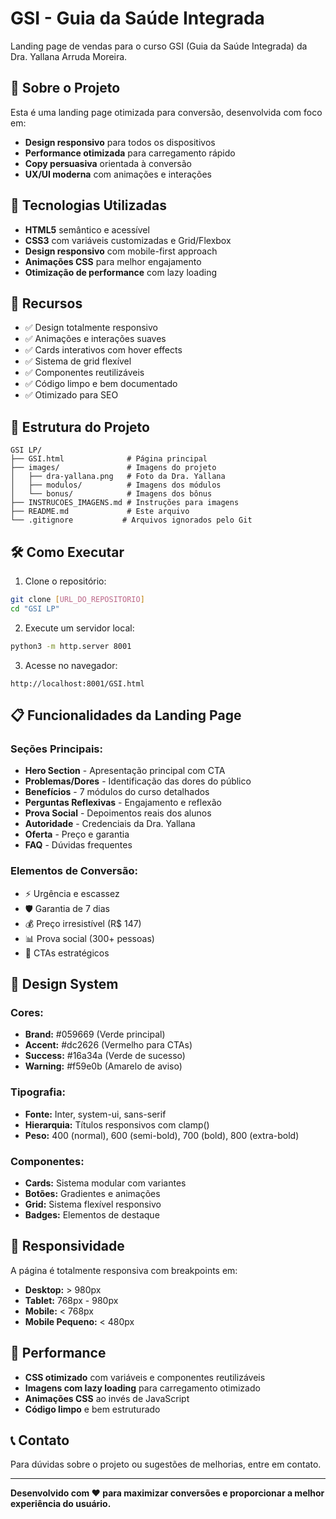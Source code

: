# GSI - Guia da Saúde Integrada

Landing page de vendas para o curso GSI (Guia da Saúde Integrada) da Dra. Yallana Arruda Moreira.

## 🎯 Sobre o Projeto

Esta é uma landing page otimizada para conversão, desenvolvida com foco em:
- **Design responsivo** para todos os dispositivos
- **Performance otimizada** para carregamento rápido
- **Copy persuasiva** orientada à conversão
- **UX/UI moderna** com animações e interações

## 🚀 Tecnologias Utilizadas

- **HTML5** semântico e acessível
- **CSS3** com variáveis customizadas e Grid/Flexbox
- **Design responsivo** com mobile-first approach
- **Animações CSS** para melhor engajamento
- **Otimização de performance** com lazy loading

## 📱 Recursos

- ✅ Design totalmente responsivo
- ✅ Animações e interações suaves
- ✅ Cards interativos com hover effects
- ✅ Sistema de grid flexível
- ✅ Componentes reutilizáveis
- ✅ Código limpo e bem documentado
- ✅ Otimizado para SEO

## 🎨 Estrutura do Projeto

```
GSI LP/
├── GSI.html              # Página principal
├── images/               # Imagens do projeto
│   ├── dra-yallana.png   # Foto da Dra. Yallana
│   ├── modulos/          # Imagens dos módulos
│   └── bonus/            # Imagens dos bônus
├── INSTRUCOES_IMAGENS.md # Instruções para imagens
├── README.md             # Este arquivo
└── .gitignore           # Arquivos ignorados pelo Git
```

## 🛠️ Como Executar

1. Clone o repositório:
```bash
git clone [URL_DO_REPOSITORIO]
cd "GSI LP"
```

2. Execute um servidor local:
```bash
python3 -m http.server 8001
```

3. Acesse no navegador:
```
http://localhost:8001/GSI.html
```

## 📋 Funcionalidades da Landing Page

### Seções Principais:
- **Hero Section** - Apresentação principal com CTA
- **Problemas/Dores** - Identificação das dores do público
- **Benefícios** - 7 módulos do curso detalhados
- **Perguntas Reflexivas** - Engajamento e reflexão
- **Prova Social** - Depoimentos reais dos alunos
- **Autoridade** - Credenciais da Dra. Yallana
- **Oferta** - Preço e garantia
- **FAQ** - Dúvidas frequentes

### Elementos de Conversão:
- ⚡ Urgência e escassez
- 🛡️ Garantia de 7 dias
- 💰 Preço irresistível (R$ 147)
- 📊 Prova social (300+ pessoas)
- 🎯 CTAs estratégicos

## 🎨 Design System

### Cores:
- **Brand:** #059669 (Verde principal)
- **Accent:** #dc2626 (Vermelho para CTAs)
- **Success:** #16a34a (Verde de sucesso)
- **Warning:** #f59e0b (Amarelo de aviso)

### Tipografia:
- **Fonte:** Inter, system-ui, sans-serif
- **Hierarquia:** Títulos responsivos com clamp()
- **Peso:** 400 (normal), 600 (semi-bold), 700 (bold), 800 (extra-bold)

### Componentes:
- **Cards:** Sistema modular com variantes
- **Botões:** Gradientes e animações
- **Grid:** Sistema flexível responsivo
- **Badges:** Elementos de destaque

## 📱 Responsividade

A página é totalmente responsiva com breakpoints em:
- **Desktop:** > 980px
- **Tablet:** 768px - 980px
- **Mobile:** < 768px
- **Mobile Pequeno:** < 480px

## 🚀 Performance

- **CSS otimizado** com variáveis e componentes reutilizáveis
- **Imagens com lazy loading** para carregamento otimizado
- **Animações CSS** ao invés de JavaScript
- **Código limpo** e bem estruturado

## 📞 Contato

Para dúvidas sobre o projeto ou sugestões de melhorias, entre em contato.

---

**Desenvolvido com ❤️ para maximizar conversões e proporcionar a melhor experiência do usuário.**
